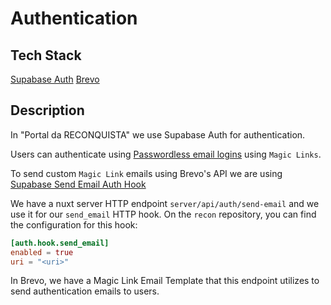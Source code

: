 # Authentication

## Tech Stack

[Supabase Auth](https://supabase.com/docs/guides/auth)
[Brevo](https://www.brevo.com/)

## Description

In "Portal da RECONQUISTA" we use Supabase Auth for authentication.

Users can authenticate using [Passwordless email logins](https://supabase.com/docs/guides/auth/auth-email-passwordless) using `Magic Links`.

To send custom `Magic Link` emails using Brevo's API we are using [Supabase Send Email Auth Hook](https://supabase.com/docs/guides/auth/auth-hooks/send-email-hook)

We have a nuxt server HTTP endpoint `server/api/auth/send-email` and we use it for our `send_email` HTTP hook. On the `recon` repository, you can find the configuration for this hook:

```toml
[auth.hook.send_email]
enabled = true
uri = "<uri>"
```

In Brevo, we have a Magic Link Email Template that this endpoint utilizes to send authentication emails to users.